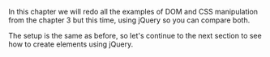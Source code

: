 In this chapter we will redo all the examples of DOM and CSS manipulation from the chapter 3 but this time, using jQuery so you can compare both.

The setup is the same as before, so let's continue to the next section to see how to create elements using jQuery.